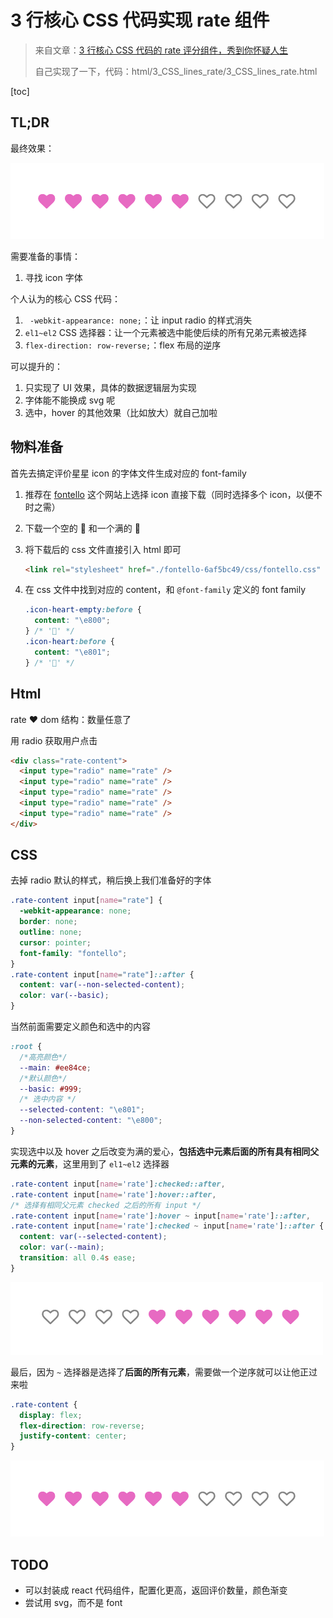 # 3 行核心 CSS 代码实现 rate 组件

> 来自文章：[3 行核心 CSS 代码的 rate 评分组件，秀到你怀疑人生](https://mp.weixin.qq.com/s/FE3IuNu66VxLDgHCHWIRVA)
>
> 自己实现了一下，代码：html/3_CSS_lines_rate/3_CSS_lines_rate.html

[toc]

## TL;DR

最终效果：

![image-20210102153946239](./_imgs/3_lines_css_rate.assets/image-20210102153946239.png)

需要准备的事情：

1. 寻找 icon 字体

个人认为的核心 CSS 代码：

1. ` -webkit-appearance: none;`：让 input radio 的样式消失
2. `el1~el2` CSS 选择器：让一个元素被选中能使后续的所有兄弟元素被选择
3. `flex-direction: row-reverse;`：flex 布局的逆序

可以提升的：

1. 只实现了 UI 效果，具体的数据逻辑层为实现
2. 字体能不能换成 svg 呢
3. 选中，hover 的其他效果（比如放大）就自己加啦

## 物料准备

首先去搞定评价星星 icon 的字体文件生成对应的 font-family

1. 推荐在 [fontello](https://fontello.com/) 这个网站上选择 icon 直接下载（同时选择多个 icon，以便不时之需）

2. 下载一个空的 :heart_decoration: 和一个满的 :purple_heart:

3. 将下载后的 css 文件直接引入 html 即可

   ```html
   <link rel="stylesheet" href="./fontello-6af5bc49/css/fontello.css" />
   ```

4. 在 css 文件中找到对应的 content，和 `@font-family` 定义的 font family

   ```css
   .icon-heart-empty:before {
     content: "\e800";
   } /* '' */
   .icon-heart:before {
     content: "\e801";
   } /* '' */
   ```

## Html

rate :heart: dom 结构：数量任意了

用 radio 获取用户点击

```html
<div class="rate-content">
  <input type="radio" name="rate" />
  <input type="radio" name="rate" />
  <input type="radio" name="rate" />
  <input type="radio" name="rate" />
  <input type="radio" name="rate" />
</div>
```

## CSS

去掉 radio 默认的样式，稍后换上我们准备好的字体

```css
.rate-content input[name="rate"] {
  -webkit-appearance: none;
  border: none;
  outline: none;
  cursor: pointer;
  font-family: "fontello";
}
.rate-content input[name="rate"]::after {
  content: var(--non-selected-content);
  color: var(--basic);
}
```

当然前面需要定义颜色和选中的内容

```css
:root {
  /*高亮颜色*/
  --main: #ee84ce;
  /*默认颜色*/
  --basic: #999;
  /* 选中内容 */
  --selected-content: "\e801";
  --non-selected-content: "\e800";
}
```

实现选中以及 hover 之后改变为满的爱心，**包括选中元素后面的所有具有相同父元素的元素**，这里用到了 `el1~el2` 选择器

```css
.rate-content input[name='rate']:checked::after,
.rate-content input[name='rate']:hover::after,
/* 选择有相同父元素 checked 之后的所有 input */
.rate-content input[name='rate']:hover ~ input[name='rate']::after,
.rate-content input[name='rate']:checked ~ input[name='rate']::after {
  content: var(--selected-content);
  color: var(--main);
  transition: all 0.4s ease;
}
```

![image-20210102153721723](./_imgs/3_lines_css_rate.assets/image-20210102153721723.png)

最后，因为 `~` 选择器是选择了**后面的所有元素**，需要做一个逆序就可以让他正过来啦

```css
.rate-content {
  display: flex;
  flex-direction: row-reverse;
  justify-content: center;
}
```

![image-20210102153910970](./_imgs/3_lines_css_rate.assets/image-20210102153910970.png)

## TODO

- 可以封装成 react 代码组件，配置化更高，返回评价数量，颜色渐变
- 尝试用 svg，而不是 font
